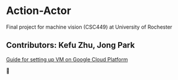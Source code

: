 # Action-Actor
Final project for machine vision (CSC449) at University of Rochester

## Contributors: Kefu Zhu, Jong Park

[Guide for setting up VM on Google Cloud Platform](https://github.com/xuzhou338/google_cloud_tutorial)


🦄
